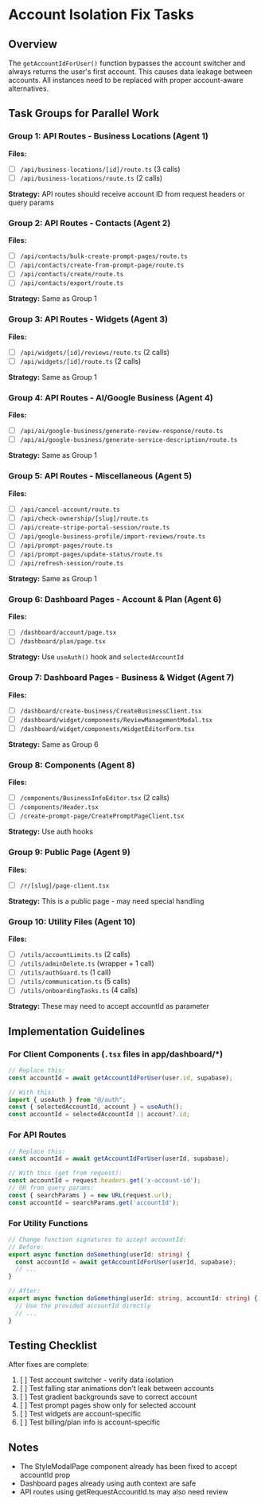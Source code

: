 # Account Isolation Fix Tasks

## Overview
The `getAccountIdForUser()` function bypasses the account switcher and always returns the user's first account. This causes data leakage between accounts. All instances need to be replaced with proper account-aware alternatives.

## Task Groups for Parallel Work

### Group 1: API Routes - Business Locations (Agent 1)
**Files:**
- [ ] `/api/business-locations/[id]/route.ts` (3 calls)
- [ ] `/api/business-locations/route.ts` (2 calls)

**Strategy:** API routes should receive account ID from request headers or query params

### Group 2: API Routes - Contacts (Agent 2)
**Files:**
- [ ] `/api/contacts/bulk-create-prompt-pages/route.ts`
- [ ] `/api/contacts/create-from-prompt-page/route.ts`
- [ ] `/api/contacts/create/route.ts`
- [ ] `/api/contacts/export/route.ts`

**Strategy:** Same as Group 1

### Group 3: API Routes - Widgets (Agent 3)
**Files:**
- [ ] `/api/widgets/[id]/reviews/route.ts` (2 calls)
- [ ] `/api/widgets/[id]/route.ts` (2 calls)

**Strategy:** Same as Group 1

### Group 4: API Routes - AI/Google Business (Agent 4)
**Files:**
- [ ] `/api/ai/google-business/generate-review-response/route.ts`
- [ ] `/api/ai/google-business/generate-service-description/route.ts`

**Strategy:** Same as Group 1

### Group 5: API Routes - Miscellaneous (Agent 5)
**Files:**
- [ ] `/api/cancel-account/route.ts`
- [ ] `/api/check-ownership/[slug]/route.ts`
- [ ] `/api/create-stripe-portal-session/route.ts`
- [ ] `/api/google-business-profile/import-reviews/route.ts`
- [ ] `/api/prompt-pages/route.ts`
- [ ] `/api/prompt-pages/update-status/route.ts`
- [ ] `/api/refresh-session/route.ts`

**Strategy:** Same as Group 1

### Group 6: Dashboard Pages - Account & Plan (Agent 6)
**Files:**
- [ ] `/dashboard/account/page.tsx`
- [ ] `/dashboard/plan/page.tsx`

**Strategy:** Use `useAuth()` hook and `selectedAccountId`

### Group 7: Dashboard Pages - Business & Widget (Agent 7)
**Files:**
- [ ] `/dashboard/create-business/CreateBusinessClient.tsx`
- [ ] `/dashboard/widget/components/ReviewManagementModal.tsx`
- [ ] `/dashboard/widget/components/WidgetEditorForm.tsx`

**Strategy:** Same as Group 6

### Group 8: Components (Agent 8)
**Files:**
- [ ] `/components/BusinessInfoEditor.tsx` (2 calls)
- [ ] `/components/Header.tsx`
- [ ] `/create-prompt-page/CreatePromptPageClient.tsx`

**Strategy:** Use auth hooks

### Group 9: Public Page (Agent 9)
**Files:**
- [ ] `/r/[slug]/page-client.tsx`

**Strategy:** This is a public page - may need special handling

### Group 10: Utility Files (Agent 10)
**Files:**
- [ ] `/utils/accountLimits.ts` (2 calls)
- [ ] `/utils/adminDelete.ts` (wrapper + 1 call)
- [ ] `/utils/authGuard.ts` (1 call)
- [ ] `/utils/communication.ts` (5 calls)
- [ ] `/utils/onboardingTasks.ts` (4 calls)

**Strategy:** These may need to accept accountId as parameter

## Implementation Guidelines

### For Client Components (`.tsx` files in app/dashboard/*)
```typescript
// Replace this:
const accountId = await getAccountIdForUser(user.id, supabase);

// With this:
import { useAuth } from "@/auth";
const { selectedAccountId, account } = useAuth();
const accountId = selectedAccountId || account?.id;
```

### For API Routes
```typescript
// Replace this:
const accountId = await getAccountIdForUser(userId, supabase);

// With this (get from request):
const accountId = request.headers.get('x-account-id');
// OR from query params:
const { searchParams } = new URL(request.url);
const accountId = searchParams.get('accountId');
```

### For Utility Functions
```typescript
// Change function signatures to accept accountId:
// Before:
export async function doSomething(userId: string) {
  const accountId = await getAccountIdForUser(userId, supabase);
  // ...
}

// After:
export async function doSomething(userId: string, accountId: string) {
  // Use the provided accountId directly
  // ...
}
```

## Testing Checklist
After fixes are complete:
1. [ ] Test account switcher - verify data isolation
2. [ ] Test falling star animations don't leak between accounts
3. [ ] Test gradient backgrounds save to correct account
4. [ ] Test prompt pages show only for selected account
5. [ ] Test widgets are account-specific
6. [ ] Test billing/plan info is account-specific

## Notes
- The StyleModalPage component already has been fixed to accept accountId prop
- Dashboard pages already using auth context are safe
- API routes using getRequestAccountId.ts may also need review